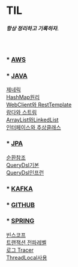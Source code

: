 # TIL

##### 항상 정리하고 기록하자.

<br/>

### * [AWS](AWS)


### * [JAVA](JAVA11)

  [제네릭](JAVA11/Generic/제네릭.md)
<br/>
  [HashMap원리](JAVA11/HashMap/HashMap.md)
<br/>
  [WebClient와 RestTemplate](JAVA11/HttpClientRestTemplate/WebClientRestTemplate.md)
<br/>
  [람다와 스트림](JAVA11/람다와스트림/람다와스트림.md)
<br/>
  [ArrayList와LinkedList](JAVA11/어레이와링크드리스트/어레이와링크드리스트.md)
<br/>
  [인터페이스와 추상클래스](JAVA11/인터페이스와추상클래스/인터페이스와추상클래스.md)
<br/> 


### * [JPA](JPA)

  [순환참조](JPA/Recursive/순환참조.md)
<br/>
  [QueryDsl기본](JPA/QueryDslBasic/QueryDslBasic.md)
<br/>
  [QueryDsl인프런](JPA/QueryDslInflearn)

### * [KAFKA](KAFKA)


### * [GITHUB](GITHUB)

### * [SPRING](SPRING)

  [빈스코프](SPRING/BeanScope)
  <br/>
  [트랜잭션 전파레벨](SPRING/TransactionProgation/Progation.md) 
  <br/>
  [로그 Tracer](SPRING/LogTrace)
  <br/>
  [ThreadLocal사용](SPRING/ThreadLocal/ThreadLocal.md)
